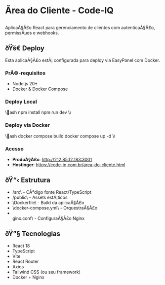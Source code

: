 ﻿# Ãrea do Cliente - Code-IQ

AplicaÃ§Ã£o React para gerenciamento de clientes com autenticaÃ§Ã£o, permissÃµes e webhooks.

## ðŸš€ Deploy

Esta aplicaÃ§Ã£o estÃ¡ configurada para deploy via EasyPanel com Docker.

### PrÃ©-requisitos

- Node.js 20+
- Docker & Docker Compose

### Deploy Local

\\\ash
npm install
npm run dev
\\\

### Deploy via Docker

\\\ash
docker compose build
docker compose up -d
\\\

### Acesso

- **ProduÃ§Ã£o**: http://212.85.12.183:3001
- **Hostinger**: https://code-iq.com.br/area-do-cliente.html

## ðŸ“‹ Estrutura

- \/src\ - CÃ³digo fonte React/TypeScript
- \/public\ - Assets estÃ¡ticos
- \Dockerfile\ - Build da aplicaÃ§Ã£o
- \docker-compose.yml\ - OrquestraÃ§Ã£o
- \
ginx.conf\ - ConfiguraÃ§Ã£o Nginx

## ðŸ”§ Tecnologias

- React 18
- TypeScript
- Vite
- React Router
- Axios
- Tailwind CSS (ou seu framework)
- Docker + Nginx
